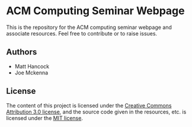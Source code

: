 # ACM Computing Seminar Webpage

This is the repository for the ACM computing seminar webpage and associate resources. Feel free to contribute or to raise issues.

## Authors

- Matt Hancock
- Joe Mckenna

## License

The content of this project is licensed under the [Creative Commons Attribution 3.0 license](http://creativecommons.org/licenses/by/3.0/deed.en_US), and the source code given in the resources, etc. is licensed under the [MIT license](http://opensource.org/licenses/mit-license.php).

